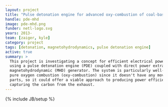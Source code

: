```yaml
---
layout: project
title: "Pulse detonation engine for advanced oxy-combustion of coal-based fuels"
handle: pde-mhd
image: pde-mhd.png
funder: netl-logo.svg
years: 2013-
team: [zaiger, kyle]
category: project
tags: [detonation, magnetohydrodynamics, pulse detonation engine]
active: true
summary: >
  This project is investigating a concept for efficient electrical power generation
  using a pulse detonation engine (PDE) coupled with direct power extraction via a
  magnetohydrodynamic (MHD) generator. The system is particularly well-suited for
  pure oxygen combustion (oxy-combustion) since it doesn't have any moving interior
  parts, so it could offer a viable approach to producing power efficiently and
  capturing the carbon from the exhaust.
---
```

{% include JB/setup %}
